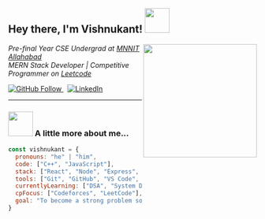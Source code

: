 <h2>Hey there, I'm Vishnukant! <img src="https://media.giphy.com/media/mGcNjsfWAjY5AEZNw6/giphy.gif" width="50"></h2>
<img align="right" src="https://media.giphy.com/media/26tn33aiTi1jkl6H6/giphy.gif" width="230">

<p><em>Pre-final Year CSE Undergrad at <a href="http://www.mnnit.ac.in">MNNIT Allahabad</a> 
  <br>
MERN Stack Developer | Competitive Programmer on <a href="https://leetcode.com/u/vishnu_b05/">Leetcode</a>
</em></p>

<p>
  <a href="https://github.com/VKantB05" target="_blank" rel="noopener noreferrer">
    <img src="https://img.shields.io/github/followers/VKantB05?label=Follow&style=social" alt="GitHub Follow" />
  </a>
    &nbsp;
  <a href="https://www.linkedin.com/in/vishnu-bagri" target="_blank" rel="noopener noreferrer">
    <img src="https://img.shields.io/badge/-LinkedIn-blue?style=flat-square&logo=Linkedin&logoColor=white" alt="LinkedIn" />
  </a>
</p>


---

### <img src="https://media.giphy.com/media/VTtANKl0beDFQRLDTh/giphy.gif" width="50"> A little more about me...

```javascript
const vishnukant = {
  pronouns: "he" | "him",
  code: ["C++", "JavaScript"],
  stack: ["React", "Node", "Express", "MongoDB"],
  tools: ["Git", "GitHub", "VS Code", "Tailwind CSS"],
  currentlyLearning: ["DSA", "System Design"],
  cpFocus: ["Codeforces", "LeetCode"],
  goal: "To become a strong problem solver and build scalable web apps 🚀"
}
